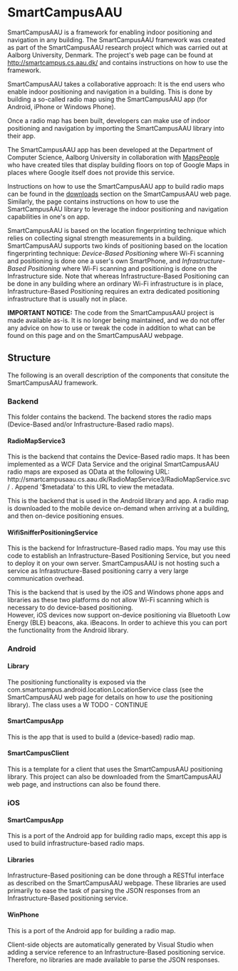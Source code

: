 SmartCampusAAU
==============

SmartCampusAAU is a framework for enabling indoor positioning and navigation in any building. The SmartCampusAAU framework was created as part of the SmartCampusAAU research project which was carried out at Aalborg University, Denmark. The project's web page can be found at http://smartcampus.cs.aau.dk/ and contains instructions on how to use the framework.

SmartCampusAAU takes a collaborative approach: It is the end users who enable indoor positioning and navigation in a building. This is done by building a so-called radio map using the SmartCampusAAU app (for Android, iPhone or Windows Phone).

Once a radio map has been built, developers can make use of indoor positioning and navigation by importing the SmartCampusAAU library into their app.

The SmartCampusAAU app has been developed at the Department of Computer Science, Aalborg University in collaboration with <a href="http://www.mapspeople.com">MapsPeople</a> who have created tiles that display building floors on top of Google Maps in places where Google itself does not provide this service.

Instructions on how to use the SmartCampusAAU app to build radio maps can be found in the <a href="http://smartcampus.cs.aau.dk/downloads.html">downloads</a> section on the SmartCampusAAU web page. Similarly, the page contains instructions on how to use the SmartCampusAAU library to leverage the indoor positioning and navigation capabilities in one's on app.

SmartCampusAAU is based on the location fingerprinting technique which relies on collecting signal strength measurements in a building. SmartCampusAAU supports two kinds of positioning based on the location fingerprinting technique: <em>Device-Based Positioning</em> where Wi-Fi scanning and positioning is done one a user's own SmartPhone, and <em>Infrastructure-Based Positioning</em> where Wi-Fi scanning and positioning is done on the Infrastructure side. Note that whereas Infrastructure-Based Positioning can be done in any building where an ordinary Wi-Fi infrastructure is in place, Infrastructure-Based Positioning requires an extra dedicated positioning infrastructure that is usually not in place.  

<b>IMPORTANT NOTICE:</b> The code from the SmartCampusAAU project is made available as-is. It is no longer being maintained, and we do not offer any advice on how to use or tweak the code in addition to what can be found on this page and on the SmartCampusAAU webpage. 

<h2>Structure</h2>
The following is an overall description of the components that consitute the SmartCampusAAU framework.  

<h3>Backend</h3>
This folder contains the backend. The backend stores the radio maps (Device-Based and/or Infrastructure-Based radio maps). 
<h4>RadioMapService3</h4>
This is the backend that contains the Device-Based radio maps. It has been implemented as a WCF Data Service and the original SmartCampusAAU radio maps are exposed as OData at the following URL: <br>
http://smartcampusaau.cs.aau.dk/RadioMapService3/RadioMapService.svc/ . Append '$metadata' to this URL to view the metadata. 

This is the backend that is used in the Android library and app. A radio map is downloaded to the mobile device on-demand when arriving at a building, and then on-device positioning ensues.  

<h4>WifiSnifferPositioningService</h4>
This is the backend for Infrastructure-Based radio maps. You may use this code to establish an Infrastructure-Based Positioning Service, but you need to deploy it on your own server. SmartCampusAAU is not hosting such a service as  Infrastructure-Based positioning carry a very large communication overhead.

This is the backend that is used by the iOS and Windows phone apps and libraries as these two platforms do not allow Wi-Fi scanning which is necessary to do device-based positioning.<br>
However, iOS devices now support on-device positioning via Bluetooth Low Energy (BLE) beacons, aka. iBeacons. In order to achieve this you can port the functionality from the Android library. 

<h3>Android</h3>
<h4>Library</h4>
The positioning functionality is exposed via the com.smartcampus.android.location.LocationService class (see the SmartCampusAAU web page for details on how to <em>use</em> the positioning library). The class uses a W TODO - CONTINUE

<h4>SmartCampusApp</h4>
This is the app that is used to build a (device-based) radio map. 

<h4>SmartCampusClient</h4>
This is a template for a client that uses the SmartCampusAAU positioning library. This project can also be downloaded from the SmartCampusAAU web page, and instructions can also be found there. 

<h3>iOS</h3>
<h4>SmartCampusApp</h4>
This is a port of the Android app for building radio maps, except this app is used to build infrastructure-based radio maps. 

<h4>Libraries</h4>
Infrastructure-Based positioning can be done through a RESTful interface as described on the SmartCampusAAU webpage. These libraries are used primarily to ease the task of parsing the JSON responses from an Infrastructure-Based positioning service. 

<h4>WinPhone</h4>
This is a port of the Android app for building a radio map.  

Client-side objects are automatically generated by Visual Studio when adding a service reference to an Infrastructure-Based positioning service. Therefore, no libraries are made available to parse the JSON responses.  
